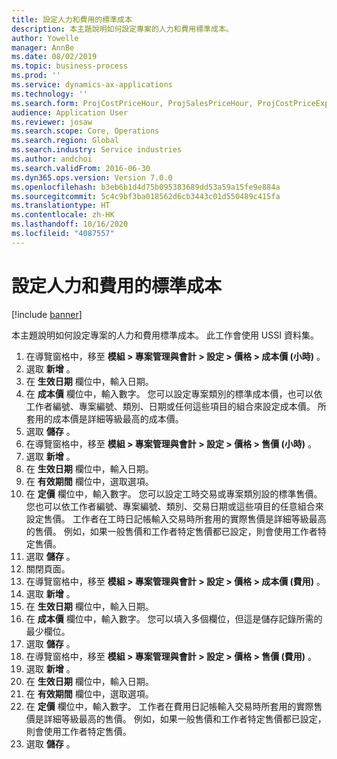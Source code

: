 ```yaml
---
title: 設定人力和費用的標準成本
description: 本主題說明如何設定專案的人力和費用標準成本。
author: Yowelle
manager: AnnBe
ms.date: 08/02/2019
ms.topic: business-process
ms.prod: ''
ms.service: dynamics-ax-applications
ms.technology: ''
ms.search.form: ProjCostPriceHour, ProjSalesPriceHour, ProjCostPriceExpense, ProjSalesPriceCost
audience: Application User
ms.reviewer: josaw
ms.search.scope: Core, Operations
ms.search.region: Global
ms.search.industry: Service industries
ms.author: andchoi
ms.search.validFrom: 2016-06-30
ms.dyn365.ops.version: Version 7.0.0
ms.openlocfilehash: b3eb6b1d4d75b095383689dd53a59a15fe9e884a
ms.sourcegitcommit: 5c4c9bf3ba018562d6cb3443c01d550489c415fa
ms.translationtype: HT
ms.contentlocale: zh-HK
ms.lasthandoff: 10/16/2020
ms.locfileid: "4087557"
---
```

# <a name="configure-standard-costs-for-labor-and-expenses"></a>設定人力和費用的標準成本

[!include [banner](../../includes/banner.md)]

本主題說明如何設定專案的人力和費用標準成本。 此工作會使用 USSI 資料集。

1. 在導覽窗格中，移至 **模組 > 專案管理與會計 > 設定 > 價格 > 成本價 (小時)** 。
2. 選取 **新增** 。
3. 在 **生效日期** 欄位中，輸入日期。
4. 在 **成本價** 欄位中，輸入數字。 您可以設定專案類別的標準成本價，也可以依工作者編號、專案編號、類別、日期或任何這些項目的組合來設定成本價。 所套用的成本價是詳細等級最高的成本價。  
5. 選取 **儲存** 。
6. 在導覽窗格中，移至 **模組 > 專案管理與會計 > 設定 > 價格 > 售價 (小時)** 。
7. 選取 **新增** 。
8. 在 **生效日期** 欄位中，輸入日期。
9. 在 **有效期間** 欄位中，選取選項。
10. 在 **定價** 欄位中，輸入數字。 您可以設定工時交易或專案類別設的標準售價。 您也可以依工作者編號、專案編號、類別、交易日期或這些項目的任意組合來設定售價。 工作者在工時日記帳輸入交易時所套用的實際售價是詳細等級最高的售價。 例如，如果一般售價和工作者特定售價都已設定，則會使用工作者特定售價。  
11. 選取 **儲存** 。
12. 關閉頁面。
13. 在導覽窗格中，移至 **模組 > 專案管理與會計 > 設定 > 價格 > 成本價 (費用)** 。
14. 選取 **新增** 。
15. 在 **生效日期** 欄位中，輸入日期。
16. 在 **成本價** 欄位中，輸入數字。 您可以填入多個欄位，但這是儲存記錄所需的最少欄位。  
17. 選取 **儲存** 。
18. 在導覽窗格中，移至 **模組 > 專案管理與會計 > 設定 > 價格 > 售價 (費用)** 。
19. 選取 **新增** 。
20. 在 **生效日期** 欄位中，輸入日期。
21. 在 **有效期間** 欄位中，選取選項。
22. 在 **定價** 欄位中，輸入數字。 工作者在費用日記帳輸入交易時所套用的實際售價是詳細等級最高的售價。 例如，如果一般售價和工作者特定售價都已設定，則會使用工作者特定售價。  
23. 選取 **儲存** 。

